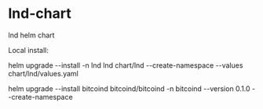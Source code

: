 # lnd-chart
lnd helm chart

Local install:

helm upgrade --install -n lnd lnd chart/lnd --create-namespace --values chart/lnd/values.yaml

helm upgrade --install bitcoind bitcoind/bitcoind -n bitcoind --version 0.1.0 --create-namespace
